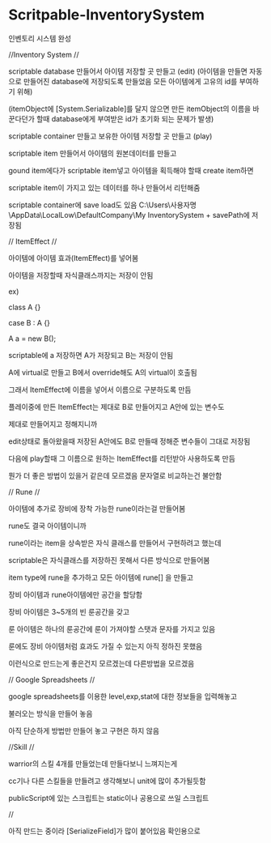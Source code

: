 # Scritpable-InventorySystem

인벤토리 시스템 완성

//Inventory System
//

scriptable database 만들어서 아이템 저장할 곳 만들고 (edit) (아이템을 만들면 자동으로 만들어진 database에 저장되도록 만들었음 모든 아이템에게 고유의 id를 부여하기 위해)

(itemObject에 [System.Serializable]를 달지 않으면 만든 itemObject의 이름을 바꾼다던가 할때 database에게 부여받은 id가 초기화 되는 문제가 발생)

scriptable container 만들고 보유한 아이템 저장할 곳 만들고 (play)

scriptable item 만들어서 아이템의 원본데이터를 만들고

gound item에다가 scriptable item넣고 아이템을 획득해야 할때 create item하면

scriptable item이 가지고 있는 데이터를 하나 만들어서 리턴해줌

scriptable container에 save load도 있음 C:\Users\사용자명\AppData\LocalLow\DefaultCompany\My InventorySystem + savePath에 저장됨

// ItemEffect
//

아이템에 아이템 효과(ItemEffect)를 넣어봄

아이템을 저장할때 자식클래스까지는 저장이 안됨

ex) 

class A {}

case B : A {}

A a = new B();

scriptable에 a 저장하면 A가 저장되고 B는 저장이 안됨

A에 virtual로 만들고 B에서 override해도 A의 virtual이 호출됨

그래서 ItemEffect에 이름을 넣어서 이름으로 구분하도록 만듬

플레이중에 만든 ItemEffect는 제대로 B로 만들어지고 A안에 있는 변수도

제대로 만들어지고 정해지니까

edit상태로 돌아왔을때 저장된 A안에도 B로 만들때 정해준 변수들이 그대로 저장됨

다음에 play할때 그 이름으로 원하는 ItemEffect를 리턴받아 사용하도록 만듬 

뭔가 더 좋은 방법이 있을거 같은데 모르겠음 문자열로 비교하는건 불안함

// Rune
//

아이템에 추가로 장비에 장착 가능한 rune이라는걸 만들어봄

rune도 결국 아이템이니까

rune이라는 item을 상속받은 자식 클래스를 만들어서 구현하려고 했는데

scriptable은 자식클래스를 저장하진 못해서 다른 방식으로 만들어봄

item type에 rune을 추가하고 모든 아이템에 rune[] 을 만들고

장비 아이템과 rune아이템에만 공간을 할당함

장비 아이템은 3~5개의 빈 룬공간을 갖고

룬 아이템은 하나의 룬공간에 룬이 가져야할 스탯과 문자를 가지고 있음

룬에도 장비 아이템처럼 효과도 가질 수 있는지 아직 정하진 못했음

이런식으로 만드는게 좋은건지 모르겠는데 다른방법을 모르겠음

// Google Spreadsheets
//

google spreadsheets를 이용한 level,exp,stat에 대한 정보들을 입력해놓고

불러오는 방식을 만들어 놓음

아직 단순하게 방법만 만들어 놓고 구현은 하지 않음

//Skill
//

warrior의 스킬 4개를 만들었는데 만들다보니 느껴지는게

cc기나 다른 스킬들을 만들려고 생각해보니 unit에 많이 추가될듯함

publicScript에 있는 스크립트는 static이나 공용으로 쓰일 스크립트



//

아직 만드는 중이라 [SerializeField]가 많이 붙어있음 확인용으로
